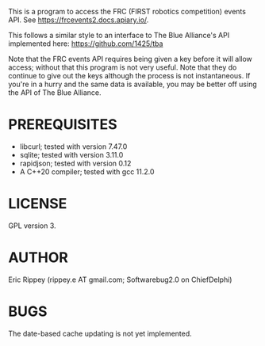 This is a program to access the FRC (FIRST robotics competition) events API.  See https://frcevents2.docs.apiary.io/.  

This follows a similar style to an interface to The Blue Alliance's API implemented here: https://github.com/1425/tba

Note that the FRC events API requires being given a key before it will allow access; without that this program is not very useful.  Note that they do continue to give out the keys although the process is not instantaneous.  If you're in a hurry and the same data is available, you may be better off using the API of The Blue Alliance.

# PREREQUISITES
  * libcurl; tested with version 7.47.0
  * sqlite; tested with version 3.11.0
  * rapidjson; tested with version 0.12
  * A C++20 compiler; tested with gcc 11.2.0

# LICENSE
GPL version 3.

# AUTHOR
Eric Rippey (rippey.e AT gmail.com; Softwarebug2.0 on ChiefDelphi)

# BUGS
The date-based cache updating is not yet implemented.
